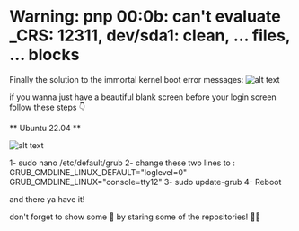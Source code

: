 # Warning: pnp 00:0b: can't evaluate _CRS: 12311, dev/sda1: clean, ... files, ... blocks

Finally
the solution to the immortal kernel boot error messages:
![alt text](https://pbs.twimg.com/media/FenxXEUXwAA9KGg?format=jpg&name=4096x4096)

if you wanna just have a beautiful blank screen before your login screen
follow these steps 👇

** Ubuntu 22.04 **

![alt text](https://pbs.twimg.com/media/Fen1oraXwAAKbSF?format=png&name=900x900)

1- sudo nano /etc/default/grub
2- change these two lines to :
GRUB_CMDLINE_LINUX_DEFAULT="loglevel=0"
GRUB_CMDLINE_LINUX="console=tty12"
3- sudo update-grub
4- Reboot

and there ya have it!

don't forget to show some 🥰 by staring some of the repositories! 🫶🫡
